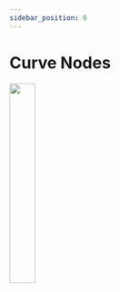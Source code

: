 ```yaml
---
sidebar_position: 0
---
```

# Curve Nodes

<div>
<img  width="30%" src="/offset_curve_local.png"/>
</div>

